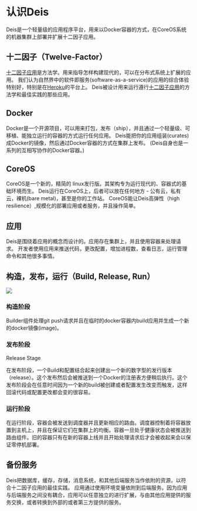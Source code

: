 认识Deis
=======

Deis是一个轻量级的应用程序平台，用来以Docker容器的方式，在CoreOS系统的机器集群上部署并扩展十二因子应用。

十二因子（Twelve-Factor）
----------------------

[十二因子应用](http://12factor.net/)是方法学。用来指导怎样构建现代的，可以在分布式系统上扩展的应用。
我们认为自然界中的软件即服务(software-as-a-service)的应用的综合体验特别好，特别是在[Heroku](https://www.heroku.com/)的平台上。
Deis被设计用来运行遵行[十二因子应用](http://12factor.net/)的方法学和最佳实践的那些应用。

Docker
------

Docker是一个开源项目，可以用来打包，发布（ship），并且通过一个轻量级、可移植、能独立运行的容器的方式运行任何应用。
Deis能把你的应用组装(curates)成Docker的镜像，然后通过Docker容器的方式在集群上发布。
(Deis自身也是一系列的互相写协作的Docker容器。)

CoreOS
------

CoreOS是一个新的，精简的 linux发行版。其架构专为运行现代的、容器式的基础环境而生。
Deis运行在CoreOS上，后者可以放在任何地方 - 公有云，私有云，裸机(bare metal)，甚至是你的工作站。
CoreOS能让Deis高弹性（high resilience）,规模化的部署应用或者服务，并且操作简单。

应用
---

Deis是围绕着应用的概念而设计的。应用存在集群上，并且使用容器来处理请求。
开发者使用应用来推送代码，更改配置，增加进程数，查看日志，运行管理命令和其他很多事情。

构造，发布，运行（Build, Release, Run）
-----------------------------------

![](http://docs.deis.io/en/latest/_images/DeisGitPushWorkflow.png)

### 构造阶段

Builder组件处理git push请求并且在临时的docker容器内build应用并生成一个新的docker镜像(image)。

### 发布阶段

Release Stage

在发布阶段，一个Build和配置结合起来创建出一个新的数字型的发行版本（release）。这个发布然后会被推送到一个Docker的注册表方便稍后执行。这个发布阶段会在任意时间因为一个新的build被创建或者配置发生改变而触发，这样回滚代码或配置更改都会变的很容易。

### 运行阶段

在运行阶段，容器会被发送到调度器并且更新相应的路由。调度器控制着将容器放置到主机上，并且在保证它们在集群上的均衡。容器一旦处于健康状态会被推送到路由组件。旧的容器只有在新的容器上线并且开始处理请求后才会被收起来会以保证零停机部署。


备份服务
-------

Deis把数据库，缓存，存储，消息系统，和其他后端服务当作依附的资源，以符合十二因子应用的最佳实践。
应用通过使用环境变量依附到后端服务。因为应用与后端服务之间没有耦合，应用可以任意独立的进行扩展，与由其他应用提供的服务交换，或者转换到外部的或者第三方提供的服务。
